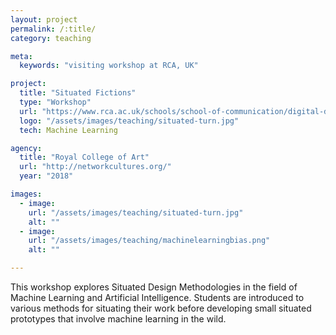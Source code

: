```yaml
---
layout: project
permalink: /:title/
category: teaching

meta:
  keywords: "visiting workshop at RCA, UK"

project:
  title: "Situated Fictions"
  type: "Workshop"
  url: "https://www.rca.ac.uk/schools/school-of-communication/digital-direction/ma-programme-description/"
  logo: "/assets/images/teaching/situated-turn.jpg"
  tech: Machine Learning

agency:
  title: "Royal College of Art"
  url: "http://networkcultures.org/"
  year: "2018"

images:
  - image:
    url: "/assets/images/teaching/situated-turn.jpg"
    alt: ""
  - image:
    url: "/assets/images/teaching/machinelearningbias.png"
    alt: ""

---
```

<p>This workshop explores Situated Design Methodologies in the field of Machine Learning and Artificial Intelligence. Students are introduced to various methods for situating their work before developing small situated prototypes that involve machine learning in the wild.</p>

